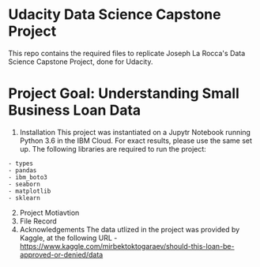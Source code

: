 # Udacity Data Science Capstone Project
  This repo contains the required files to replicate Joseph La Rocca's Data Science Capstone Project, done for Udacity.

# Project Goal: Understanding Small Business Loan Data
  
  1. Installation
  This project was instantiated on a Jupytr Notebook running Python 3.6 in the IBM Cloud. For exact results, please use the same set up. The following libraries are required to run the project:
  
    - types
    - pandas
    - ibm_boto3
    - seaborn
    - matplotlib
    - sklearn
  2. Project Motiavtion
  3. File Record
  4. Acknowledgements
  The data utlized in the project was provided by Kaggle, at the following URL - https://www.kaggle.com/mirbektoktogaraev/should-this-loan-be-approved-or-denied/data
